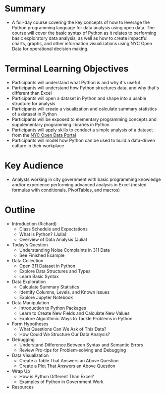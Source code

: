 # Summary
+ A full-day course covering the key concepts of how to leverage the Python programming language for data analysis using open data. The course will cover the basic syntax of Python as it relates to performing basic exploratory data analysis, as well as how to create impactful charts, graphs, and other information visualizations using NYC Open Data for operational decision making.

# Terminal Learning Objectives
+ Participants will understand what Python is and why it's useful
+ Participants will understand how Python structures data, and why that's different than Excel
+ Participants will open a dataset in Python and shape into a usable structure for analysis
+ Participants will create a visualization and calculate summary statistics of a dataset in Python
+ Participants will be exposed to elementary programming concepts and supplementary programming libraries in Python
+ Participants will apply skills to conduct a simple analysis of a dataset from the [NYC Open Data Portal](http://opendata.cityofnewyork.us/)
+ Participants will model how Python can be used to build a data-driven culture in their workplace

# Key Audience
+ Analysts working in city government with basic programming knowledge and/or experience performing advanced analysis in Excel (nested formulas with conditionals, PivotTables, and macros)

# Outline
+ Introduction (Richard)
  + Class Schedule and Expectations
  + What is Python? (Julia)
  + Overview of Data Analysis (Julia)
+ Today's Question
  + Understanding Noise Complaints in 311 Data
  + See Finished Example
+ Data Collection
  + Open 311 Dataset in Python
  + Explore Data Structures and Types
  + Learn Basic Syntax
+ Data Exploration
  + Calculate Summary Statistics
  + Identify Columns, Levels, and Known Issues
  + Explore Jupyter Notebook
+ Data Manipulation
  + Introduction to Python Packages
  + Learn to Create New Fields and Calculate New Values
  + Explore Algorithmic Ways to Tackle Problems in Python  
+ Form Hypotheses
  + What Questions Can We Ask of This Data?
  + How Could We Structure Our Data Analysis?
+ Debugging
  + Understand Difference Between Syntax and Semantic Errors
  + Review Pro-tips for Problem-solving and Debugging
+ Data Visualization
  + Create a Table That Answers an Above Question
  + Create a Plot That Answers an Above Question
+ Wrap Up
  + How is Python Different Than Excel?
  + Examples of Python in Government Work
+ Resources
